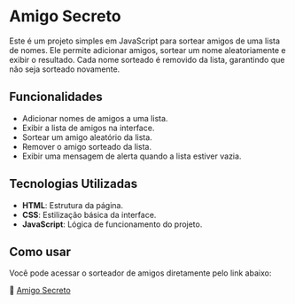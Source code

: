 # Amigo Secreto

Este é um projeto simples em JavaScript para sortear amigos de uma lista de nomes. Ele permite adicionar amigos, sortear um nome aleatoriamente e exibir o resultado. Cada nome sorteado é removido da lista, garantindo que não seja sorteado novamente.

## Funcionalidades

- Adicionar nomes de amigos a uma lista.
- Exibir a lista de amigos na interface.
- Sortear um amigo aleatório da lista.
- Remover o amigo sorteado da lista.
- Exibir uma mensagem de alerta quando a lista estiver vazia.

## Tecnologias Utilizadas

- **HTML**: Estrutura da página.
- **CSS**: Estilização básica da interface.
- **JavaScript**: Lógica de funcionamento do projeto.

## Como usar

Você pode acessar o sorteador de amigos diretamente pelo link abaixo:

🔗 [Amigo Secreto
](https://jogo-amigo-secreto-two.vercel.app/)
